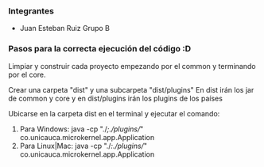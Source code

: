 ### Integrantes

 - Juan Esteban Ruiz Grupo B

### Pasos para la correcta ejecución del código :D

Limpiar y construir cada proyecto empezando por el common y terminando por el core.

Crear una carpeta "dist" y una subcarpeta "dist/plugins"
En dist irán los jar de common y core y en dist/plugins irán los plugins de los países

Ubicarse en la carpeta dist en el terminal y ejecutar el comando:
1. Para Windows:
java -cp "./*;./plugins/*" co.unicauca.microkernel.app.Application
2. Para Linux|Mac:
java -cp "./*:./plugins/*" co.unicauca.microkernel.app.Application

